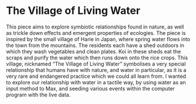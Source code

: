 

# The Village of Living Water

This piece aims to explore symbiotic relationships found in nature, as well as trickle down effects and emergent properties of ecologies. The piece is inspired by the small village of Harie in Japan, where spring water flows into the town from the mountains. The residents each have a shed outdoors in which they wash vegetables and clean plates. Koi in these sheds eat the scraps and purify the water which then runs down onto the rice crops. This village, nicknamed “The Village of Living Water” symbolises a very special relationship that humans have with nature, and water in particular, as it is a very rare and endangered practice which we could all learn from. I wanted to explore our relationship with water in a tactile way, by using water as an input method to Max, and seeding various events within the computer program with the live data.
